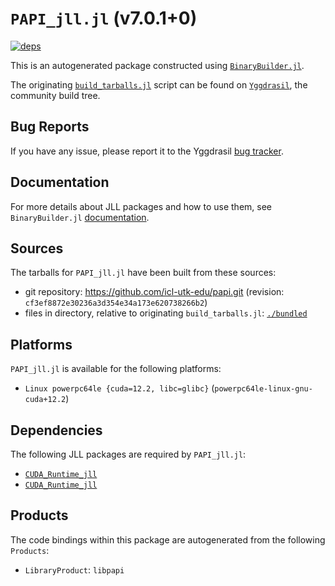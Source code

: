 # `PAPI_jll.jl` (v7.0.1+0)

[![deps](https://juliahub.com/docs/PAPI_jll/deps.svg)](https://juliahub.com/ui/Packages/PAPI_jll/r0nWX?page=2)

This is an autogenerated package constructed using [`BinaryBuilder.jl`](https://github.com/JuliaPackaging/BinaryBuilder.jl).

The originating [`build_tarballs.jl`](https://github.com/JuliaPackaging/Yggdrasil/blob/d72819f7115a84ca122203e1b788d35088d63572/P/PAPI/build_tarballs.jl) script can be found on [`Yggdrasil`](https://github.com/JuliaPackaging/Yggdrasil/), the community build tree.

## Bug Reports

If you have any issue, please report it to the Yggdrasil [bug tracker](https://github.com/JuliaPackaging/Yggdrasil/issues).

## Documentation

For more details about JLL packages and how to use them, see `BinaryBuilder.jl` [documentation](https://docs.binarybuilder.org/stable/jll/).

## Sources

The tarballs for `PAPI_jll.jl` have been built from these sources:

* git repository: https://github.com/icl-utk-edu/papi.git (revision: `cf3ef8872e30236a3d354e34a173e620738266b2`)
* files in directory, relative to originating `build_tarballs.jl`: [`./bundled`](https://github.com/JuliaPackaging/Yggdrasil/tree/d72819f7115a84ca122203e1b788d35088d63572/P/PAPI/bundled)

## Platforms

`PAPI_jll.jl` is available for the following platforms:

* `Linux powerpc64le {cuda=12.2, libc=glibc}` (`powerpc64le-linux-gnu-cuda+12.2`)

## Dependencies

The following JLL packages are required by `PAPI_jll.jl`:

* [`CUDA_Runtime_jll`](https://github.com/JuliaBinaryWrappers/CUDA_Runtime_jll.jl)
* [`CUDA_Runtime_jll`](https://github.com/JuliaBinaryWrappers/CUDA_Runtime_jll.jl)

## Products

The code bindings within this package are autogenerated from the following `Products`:

* `LibraryProduct`: `libpapi`
